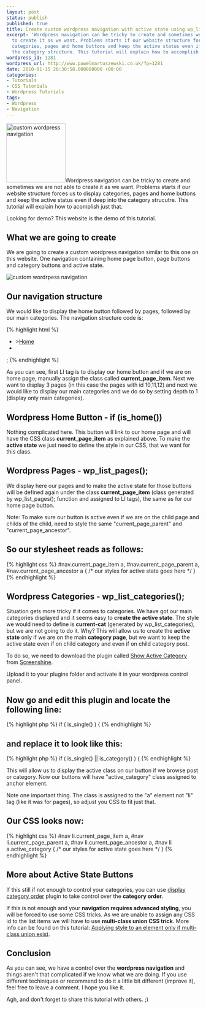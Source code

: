 ```yaml
---
layout: post
status: publish
published: true
title: Create custom wordpress navigation with active state using wp_list_pages(); and wp_list_categories();
excerpt: 'Wordpress navigation can be tricky to create and sometimes we are not able
  to create it as we want. Problems starts if our website structure forces us to display
  categories, pages and home buttons and keep the active status even if deep into
  the category structure. This tutorial will explain how to accomplish just that. '
wordpress_id: 1281
wordpress_url: http://www.pawelmartuszewski.co.uk/?p=1281
date: 2010-01-15 20:30:58.000000000 +00:00
categories:
- Tutorials
- CSS Tutorials
- Wordpress Tutorials
tags:
- Wordpress
- Navigation
---
```


<p><img class="fl_lft thumb m_b_20" width="154" height="154" title="custom wordpress navigation" alt="custom wordpress navigation" src="http://www.pawelmartuszewski.co.uk/tuts/custom_wp_nav/custom_wp_nav.png"/>Wordpress navigation can be tricky to create and sometimes we are not able to create it as we want. Problems starts if our website structure forces us to display categories, pages and home buttons and keep the active status even if deep into the category strucutre. This tutorial will explain how to acomplish just that.</p>
<p class="b">Looking for demo? This website is the demo of this tutorial.</p>

<h2>What we are going to create</h2>
<p>We are going to create a custom wordpress navigation similar to this one on this website. One navigation containing home page button, page buttons and category buttons and active state.</p>

<img src="/tuts/custom_wp_nav/1.png" alt="custom wordrpess navigation"/>

<h2>Our navigation structure</h2>
<p>We would like to display the home button followed by pages, followed by our main categories. The navigation structure code is:</p>
{% highlight html %}
<ul id="nav">
<li <?php if (is_home()){echo 'class="current_page_item"';}?>><a href="<?php bloginfo('url'); ?>">Home<a><li>
<?php wp_list_pages('title_li=&amp;include=10,11,12'); ?>
<?php wp_list_categories('orderby=order&amp;title_li=&amp;depth=1&amp;hide_empty=0'); ?>
</ul>;
{% endhighlight %}
<p>As you can see, first LI tag is to display our home button and if we are on home page, manually assign the class called <strong>current_page_item</strong>. Next we want to display 3 pages (in this case the pages with id 10,11,12) and next we would like to display our main categories and we do so by setting depth to 1 (display only main categories).</p>

<h2>Wordpress Home Button -  if (is_home())</h2>
<p>Nothing complicated here. This button will link to our home page and will have the CSS class <strong>current_page_item</strong> as explained above. To make the <strong>active state</strong> we just need to define the style in our CSS, that we want for this class.</p>

<h2>Wordpress Pages -  wp_list_pages();</h2>
<p>We display here our pages and to make the active state for those buttons will be defined again under the class <strong>current_page_item</strong> (class generated by wp_list_pages(); function and assigned to LI tags), the same as for our home page button.</p>
<p class="b">Note: To make sure our button is active even if we are on the child page and childs of the child, need to style the same "current_page_parent" and "current_page_ancestor". </p>

<h2>So our stylesheet reads as follows:</h2>
{% highlight css %}
#nav.current_page_item a,
#nav.current_page_parent a,
#nav.current_page_ancestor a {
    /* our styles for active state goes here */
}
{% endhighlight %}

<h2>Wordpress Categories -  wp_list_categories();</h2>
<p>Situation gets more tricky if it comes to categories. We have got our main categories displayed and it seems easy to <strong>create the active state</strong>. The style we would need to define is <strong>current-cat</strong> (generated by wp_list_categories), but we are not going to do it. Why? This will allow us to create the <strong>active state</strong> only if we are on the main <strong>category page</strong>, but we want to keep the active state even if on child category and even if on child category post. </p>
<p>To do so, we need to download the plugin called <a href="http://www.screenshine.net/blog/1474_wordpress-plugin-show-active-category" title="Show Active Category - Plugin" target="_blank">Show Active Category</a> from <a href="http://www.screenshine.net/blog/1474_wordpress-plugin-show-active-category" title="Screenshine - Blog" target="_blank">Screenshine</a>.</p>

<p>Upload it to your plugins folder and activate it in your wordpress control panel.</p>

<h2>Now go and edit this plugin and locate the following line:</h2>
{% highlight php %}
if ( is_single() ) {
{% endhighlight %}

<h2>and replace it to look like this:</h2>
{% highlight php %}
if ( is_single() || is_category() ) {
{% endhighlight %}
<p>This will allow us to display the active class on our button if we browse post or category. Now our buttons will have "active_category" class assigned to anchor element.</p>
<p class="b">Note one important thing. The class is assigned to the "a" element not "li" tag (like it was for pages), so adjust you CSS to fit just that.</p>

<h2>Our CSS looks now:</h2>
{% highlight css %}
#nav li.current_page_item a,
#nav li.current_page_parent a,
#nav li.current_page_ancestor a,
#nav li a.active_category {
    /* our styles for active state goes here */
}
{% endhighlight %}

<h2>More about Active State Buttons</h2>
<p>If this still if not enough to control your categories, you can use <a href="http://wordpress.org/extend/plugins/my-category-order/" title="My Category Order - Plugin" target="_blank">display category order</a> plugin to take control over the <strong>category order</strong>.</p>
<p>If this is not enough and your <strong>navigation requires advanced styling</strong>, you will be forced to use some CSS tricks. As we are unable to assign any CSS id to the list items we will have to use <strong>multi-class union CSS trick</strong>. More info can be found on this tutorial: <a href="http://www.pawelmartuszewski.co.uk/web_tutorials/appling-style-to-element-if-multi-class-union/" title="Read this Entry">Applying style to an element only if multi-class union exist</a>.</p>

<h2>Conclusion</h2>
<p>As you can see, we have a control over the <strong>wordpress navigation</strong> and things aren't that complicated if we know what we are doing. If you use different techiniques or recommend to do it a little bit different (improve it), feel free to leave a comment. I hope you like it.</p>
<p>Agh, and don't forget to share this tutorial with others. ;)</p>
